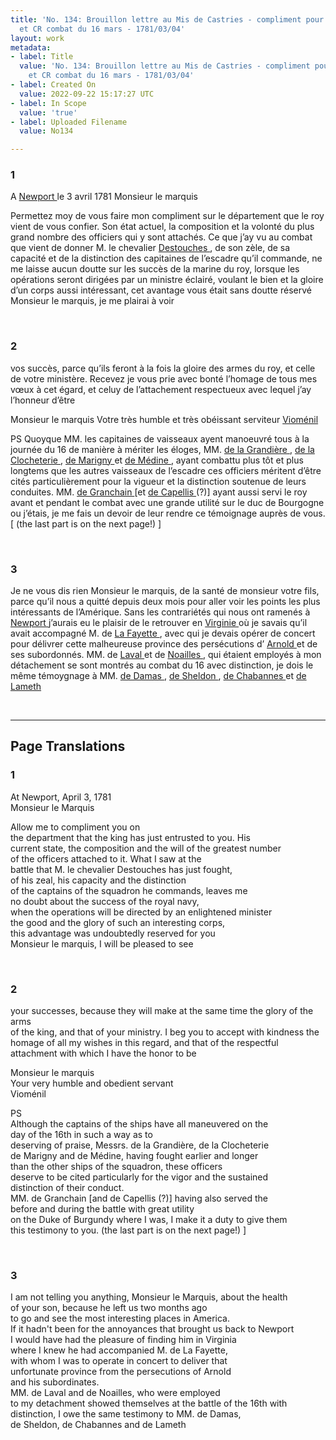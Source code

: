 ```yaml
---
title: 'No. 134: Brouillon lettre au Mis de Castries - compliment pour nomination
  et CR combat du 16 mars - 1781/03/04'
layout: work
metadata:
- label: Title
  value: 'No. 134: Brouillon lettre au Mis de Castries - compliment pour nomination
    et CR combat du 16 mars - 1781/03/04'
- label: Created On
  value: 2022-09-22 15:17:27 UTC
- label: In Scope
  value: 'true'
- label: Uploaded Filename
  value: No134

---
```

<div class="pages">
<div id="page-32573037">
<h3><a name="page-32573037">1</a></h3>
<div class="page-content">
<p>A <a href="../subjects/32162914" title=" Newport "> Newport </a> le 3 avril 1781 <span class="line-break"> </span>Monsieur le marquis</p>
<p>Permettez moy de vous faire mon compliment sur <span class="line-break"> </span>le département que le roy vient de vous confier. Son <span class="line-break"> </span>état actuel, la composition et la volonté du plus <span class="line-break"> </span>grand nombre des officiers qui y sont attachés. Ce que <span class="line-break"> </span>j’ay vu au combat que vient de donner M. le chevalier <span class="line-break"> </span><a href="../subjects/32162998" title=" Destouches "> Destouches </a>, de son zèle, de sa capacité et de la distinction <span class="line-break"> </span>des capitaines de l’escadre qu’il commande, ne me laisse <span class="line-break"> </span>aucun doutte sur les succès de la marine du roy, <span class="line-break"> </span>lorsque les opérations seront dirigées par un ministre <span class="line-break"> </span>éclairé, voulant le bien et la gloire d’un corps <span class="line-break"> </span>aussi intéressant, cet avantage vous était sans doutte <span class="line-break"> </span>réservé Monsieur le marquis, je me plairai à voir</p>
</div>
</div>
<br />
<div id="page-32573038">
<h3><a name="page-32573038">2</a></h3>
<div class="page-content">
<p>vos succès, parce qu’ils feront à la fois la gloire des armes <span class="line-break"> </span>du roy, et celle de votre ministère. Recevez je vous prie avec <span class="line-break"> </span>bonté l’homage de tous mes vœux à cet égard, et celuy <span class="line-break"> </span>de l’attachement respectueux avec lequel j’ay l’honneur d’être</p>
<p>Monsieur le marquis <span class="line-break"> </span>Votre très humble et très obéissant serviteur <span class="line-break"> </span><a href="../subjects/32162874" title=" Vioménil "> Vioménil </a></p>
<p>PS <span class="line-break"> </span>Quoyque MM. les capitaines de vaisseaux ayent <span class="line-break"> </span>manoeuvré tous à la journée du 16 de manière à <span class="line-break"> </span>mériter les éloges, MM. <a href="../subjects/32162999" title=" de la Grandière "> de la Grandière </a>, <a href="../subjects/32163000" title=" de la Clocheterie "> de la Clocheterie </a>, <span class="line-break"> </span><a href="../subjects/32163001" title=" de Marigny "> de Marigny </a> et <a href="../subjects/32163002" title=" de Médine "> de Médine </a>, ayant combattu plus tôt et plus <span class="line-break"> </span>longtems que les autres vaisseaux de l’escadre ces officiers <span class="line-break"> </span>méritent d’être cités particulièrement pour la vigueur et la <span class="line-break"> </span>distinction soutenue de leurs conduites. <span class="line-break"> </span>MM. <a href="../subjects/32163003" title=" de Granchain "> de Granchain </a> <span class="unclear">[et <a href="../subjects/32163004" title=" de Capellis "> de Capellis </a> (?)]</span> ayant <span class="line-break"> </span>aussi servi le roy avant <span class="line-break"> </span>et pendant le combat avec une grande utilité <span class="line-break"> </span>sur le duc de Bourgogne ou j’étais, je me fais un devoir de leur rendre<span class="line-break"> </span>ce témoignage auprès de vous. <span class="unclear">[ (the last part is on the next page!) ]</span><span class="line-break"> </span></p>
</div>
</div>
<br />
<div id="page-32573039">
<h3><a name="page-32573039">3</a></h3>
<div class="page-content">
<p>Je ne vous dis rien Monsieur le marquis, de la santé <span class="line-break"> </span>de monsieur votre fils, parce qu’il nous a quitté depuis deux <span class="line-break"> </span>mois pour aller voir les points les plus intéressants de <span class="line-break"> </span>l’Amérique. Sans les contrariétés qui nous ont ramenés <span class="line-break"> </span>à <a href="../subjects/32162914" title=" Newport "> Newport </a> j’aurais eu le plaisir de le retrouver en <a href="../subjects/32162817" title=" Virginie "> Virginie </a> <span class="line-break"> </span>où je savais qu’il avait accompagné M. de <a href="../subjects/32162869" title=" La Fayette "> La Fayette </a>, avec <span class="line-break"> </span>qui je devais opérer de concert pour délivrer cette <span class="line-break"> </span>malheureuse province des persécutions d’ <a href="../subjects/32163005" title=" Arnold "> Arnold </a><span class="line-break"> </span>et de ses subordonnés. <span class="line-break"> </span>MM. de <a href="../subjects/32163006" title=" Laval "> Laval </a> et de <a href="../subjects/32163007" title=" Noailles "> Noailles </a>, qui étaient employés <span class="line-break"> </span>à mon détachement se sont montrés au combat du 16 avec <span class="line-break"> </span>distinction, je dois le même témoygnage à MM. <a href="../subjects/32163008" title=" de Damas "> de Damas </a>, <span class="line-break"> </span><a href="../subjects/32163009" title=" de Sheldon "> de Sheldon </a>, <a href="../subjects/32163010" title=" de Chabannes "> de Chabannes </a> et <a href="../subjects/32163011" title=" de Lameth "> de Lameth </a> <span class="line-break"> </span></p>
</div>
</div>
<br />
</div>
<hr />
<h2 class="divider">Page Translations</h2>
<div class="pages">
<div id="translation-32573037">
<h3>1</h3>
<div class="page-content">
<p>At Newport, April 3, 1781<br/>
Monsieur le Marquis</p>
<p>Allow me to compliment you on <br/>
the department that the king has just entrusted to you. His<br/>
current state, the composition and the will of the greatest number<br/>
of the officers attached to it. What I saw at the<br/>
battle that M. le chevalier Destouches has just fought,<br/>
of his zeal, his capacity and the distinction <br/>
of the captains of the squadron he commands, leaves me <br/>
no doubt about the success of the royal navy,<br/>
when the operations will be directed by an enlightened minister<br/>
the good and the glory of such an interesting corps, <br/>
this advantage was undoubtedly reserved for you<br/>
Monsieur le marquis, I will be pleased to see</p>
</div>
</div>
<br />
<div id="translation-32573038">
<h3>2</h3>
<div class="page-content">
<p>your successes, because they will make at the same time the glory of the arms<br/>
of the king, and that of your ministry. I beg you to accept with kindness the<br/>
homage of all my wishes in this regard, and that of the respectful<br/>
attachment with which I have the honor to be</p>
<p>Monsieur le marquis<br/>
Your very humble and obedient servant<br/>
Vioménil</p>
<p>PS<br/>
Although the captains of the ships have all maneuvered on the<br/>
day of the 16th in such a way as to<br/>
deserving of praise, Messrs. de la Grandière, de la Clocheterie<br/>
de Marigny and de Médine, having fought earlier and longer<br/>
than the other ships of the squadron, these officers<br/>
deserve to be cited particularly for the vigor and the sustained <br/>
distinction of their conduct.<br/>
MM. de Granchain [and de Capellis (?)] having also served the<br/>
before and during the battle with great utility<br/>
on the Duke of Burgundy where I was, I make it a duty to give them <br/>
this testimony to you. (the last part is on the next page!) ]</p>
</div>
</div>
<br />
<div id="translation-32573039">
<h3>3</h3>
<div class="page-content">
<p>I am not telling you anything, Monsieur le Marquis, about the health<br/>
of your son, because he left us two months ago <br/>
to go and see the most interesting places in America.<br/>
If it hadn't been for the annoyances that brought us back to Newport<br/>
I would have had the pleasure of finding him in Virginia<br/>
where I knew he had accompanied M. de La Fayette, <br/>
with whom I was to operate in concert to deliver that<br/>
unfortunate province from the persecutions of Arnold<br/>
and his subordinates.<br/>
MM. de Laval and de Noailles, who were employed<br/>
to my detachment showed themselves at the battle of the 16th with<br/>
distinction, I owe the same testimony to MM. de Damas,<br/>
de Sheldon, de Chabannes and de Lameth</p>
</div>
</div>
<br />
</div>
